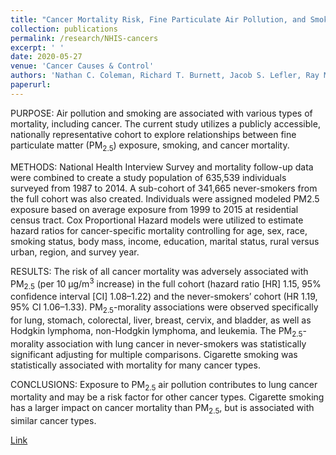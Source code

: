 ```yaml
---
title: "Cancer Mortality Risk, Fine Particulate Air Pollution, and Smoking in a Large, Representative Cohort of US Adults"
collection: publications
permalink: /research/NHIS-cancers
excerpt: ' '
date: 2020-05-27
venue: 'Cancer Causes & Control'
authors: 'Nathan C. Coleman, Richard T. Burnett, Jacob S. Lefler, Ray M. Merrill, Majid Ezzati, Julian D. Marshall, Sun-Young Kim, Matthew Bechle, Allen L. Robinson, and C. Arden Pope III'
paperurl:
---
```


PURPOSE: Air pollution and smoking are associated with various types of mortality, including cancer. The current study utilizes a publicly accessible, nationally representative cohort to explore relationships between fine particulate matter (PM<sub>2.5</sub>) exposure, smoking, and cancer mortality.

METHODS: National Health Interview Survey and mortality follow-up data were combined to create a study population of 635,539 individuals surveyed from 1987 to 2014. A sub-cohort of 341,665 never-smokers from the full cohort was also created. Individuals were assigned modeled PM2.5 exposure based on average exposure from 1999 to 2015 at residential census tract. Cox Proportional Hazard models were utilized to estimate hazard ratios for cancer-specific mortality controlling for age, sex, race, smoking status, body mass, income, education, marital status, rural versus urban, region, and survey year.

RESULTS: The risk of all cancer mortality was adversely associated with PM<sub>2.5</sub> (per 10 &mu;g/m<sup>3</sup> increase) in the full cohort (hazard ratio [HR] 1.15, 95% confidence interval [CI] 1.08–1.22) and the never-smokers’ cohort (HR 1.19, 95% CI 1.06–1.33). PM<sub>2.5</sub>-morality associations were observed specifically for lung, stomach, colorectal, liver, breast, cervix, and bladder, as well as Hodgkin lymphoma, non-Hodgkin lymphoma, and leukemia. The PM<sub>2.5</sub>-morality association with lung cancer in never-smokers was statistically significant adjusting for multiple comparisons. Cigarette smoking was statistically associated with mortality for many cancer types.

CONCLUSIONS: Exposure to PM<sub>2.5</sub> air pollution contributes to lung cancer mortality and may be a risk factor for other cancer types. Cigarette smoking has a larger impact on cancer mortality than PM<sub>2.5</sub>, but is associated with similar cancer types.
    
[Link](https://link.springer.com/article/10.1007/s10552-020-01317-w)
